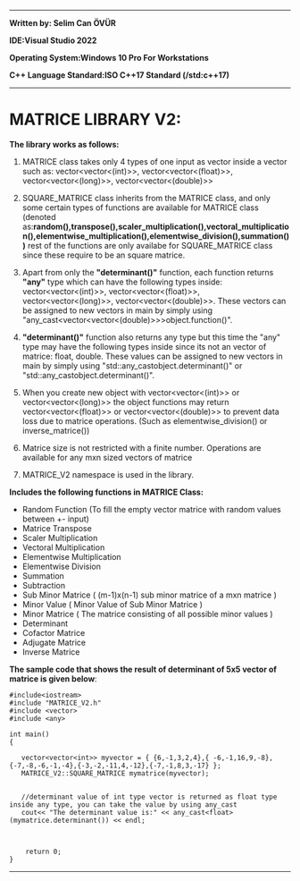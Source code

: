 ***********************************************************************************************************************************************************************
**Written by: Selim Can ÖVÜR**

**IDE:Visual Studio 2022**

**Operating System:Windows 10 Pro For Workstations**

**C++ Language Standard:ISO C++17 Standard (/std:c++17)**
***********************************************************************************************************************************************************************

# MATRICE LIBRARY V2:

  **The library works as follows:**
  
1) MATRICE class takes only 4 types of one input as vector inside a vector such as: vector<vector<(int)>>, vector<vector<(float)>>, vector<vector<(long)>>, vector<vector<(double)>>

2) SQUARE_MATRICE class inherits from the MATRICE class, and only some certain types of functions are available for MATRICE class 
(denoted as:**random(),transpose(),scaler_multiplication(),vectoral_multiplication(),elementwise_multiplication(),elementwise_division(),summation())** rest of the functions are only availabe for SQUARE_MATRICE class since these require to be an square matrice.

3) Apart from only the __"determinant()"__ function, each function returns __"any"__ type which can have the following types inside: vector<vector<(int)>>, vector<vector<(float)>>, vector<vector<(long)>>, vector<vector<(double)>>. These vectors can be assigned to new vectors in main by simply using "any_cast<vector<vector<(double)>>>object.function()".

4) __"determinant()"__  function also returns any type but this time the "any" type may have the following types inside since its not an vector of matrice: float, double. These values can be assigned to new vectors in main by simply using "std::any_cast<float>object.determinant()" or "std::any_cast<double>object.determinant()".

5) When you create new object with vector<vector<(int)>> or vector<vector<(long)>> the object functions may return vector<vector<(float)>> or vector<vector<(double)>> to prevent data loss due to matrice operations.
(Such as elementwise_division() or inverse_matrice())

6) Matrice size is not restricted with a finite number. Operations are available for any mxn sized vectors of matrice
  
7) MATRICE_V2 namespace is used in the library. 

  **Includes the following functions in MATRICE Class:**
 - Random Function (To fill the empty vector matrice with random values between +- input)<br>
 - Matrice Transpose <br>
 - Scaler Multiplication <br>
 - Vectoral Multiplication <br>
 - Elementwise Multiplication <br>
 - Elementwise Division <br>
 - Summation <br>
 - Subtraction <br>
 - Sub Minor Matrice (   (m-1)x(n-1) sub minor matrice of a mxn matrice  ) <br>
 - Minor Value ( Minor Value of Sub Minor Matrice ) <br>
 - Minor Matrice ( The matrice consisting of all possible minor values ) <br>
 - Determinant <br>
 - Cofactor Matrice <br>
 - Adjugate Matrice <br>
 - Inverse Matrice <br>

**The sample code that shows the result of determinant of 5x5 vector of matrice is given below**:

```
#include<iostream>
#include "MATRICE_V2.h"
#include <vector>
#include <any>

int main()
{

   vector<vector<int>> myvector = { {6,-1,3,2,4},{ -6,-1,16,9,-8},{-7,-8,-6,-1,-4},{-3,-2,-11,4,-12},{-7,-1,8,3,-17} };
   MATRICE_V2::SQUARE_MATRICE mymatrice(myvector);


   //determinant value of int type vector is returned as float type inside any type, you can take the value by using any_cast
   cout<< "The determinant value is:" << any_cast<float>(mymatrice.determinant()) << endl;
   
   

    return 0;
}
```
-----------------------------------------------------------------------------------------------------------------------------------------------------------------------
